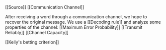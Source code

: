 [[Source]]
[[Communication Channel]]

After receiving a word through a communication channel, we hope to recover the original message. 
We use a [[Decoding rule]] and analyze some properties of the channel:
[[Maximum Error Probability]]
[[Transmit Reliably]]
[[Channel Capacity]]

[[Kelly's betting criterion]]